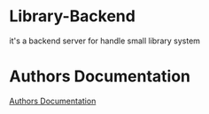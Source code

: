 # Library-Backend

it's a backend server for handle small library system

# Authors Documentation

[Authors Documentation](AuthorsDocumentation.md)
